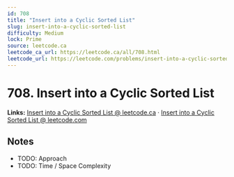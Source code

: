 ```yaml
--- 
id: 708
title: "Insert into a Cyclic Sorted List"
slug: insert-into-a-cyclic-sorted-list
difficulty: Medium
lock: Prime
source: leetcode.ca
leetcode_ca_url: https://leetcode.ca/all/708.html
leetcode_url: https://leetcode.com/problems/insert-into-a-cyclic-sorted-list/
---
```


# 708. Insert into a Cyclic Sorted List

**Links:** [Insert into a Cyclic Sorted List @ leetcode.ca](https://leetcode.ca/all/708.html) · [Insert into a Cyclic Sorted List @ leetcode.com](https://leetcode.com/problems/insert-into-a-cyclic-sorted-list/)

## Notes
- TODO: Approach
- TODO: Time / Space Complexity
